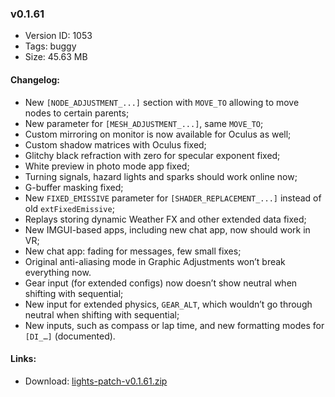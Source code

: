 ### v0.1.61

*   Version ID: 1053
*   Tags: buggy
*   Size: 45.63 MB

#### Changelog:

*   New `[NODE_ADJUSTMENT_...]` section with `MOVE_TO` allowing to move nodes to certain parents;
*   New parameter for `[MESH_ADJUSTMENT_...]`, same `MOVE_TO`;
*   Custom mirroring on monitor is now available for Oculus as well;
*   Custom shadow matrices with Oculus fixed;
*   Glitchy black refraction with zero for specular exponent fixed;
*   White preview in photo mode app fixed;
*   Turning signals, hazard lights and sparks should work online now;
*   G-buffer masking fixed;
*   New `FIXED_EMISSIVE` parameter for `[SHADER_REPLACEMENT_...]` instead of old `extFixedEmissive`;
*   Replays storing dynamic Weather FX and other extended data fixed;
*   New IMGUI-based apps, including new chat app, now should work in VR;
*   New chat app: fading for messages, few small fixes;
*   Original anti-aliasing mode in Graphic Adjustments won’t break everything now.
*   Gear input (for extended configs) now doesn’t show neutral when shifting with sequential;
*   New input for extended physics, `GEAR_ALT`, which wouldn’t go through neutral when shifting with sequential;
*   New inputs, such as compass or lap time, and new formatting modes for `[DI_…]` (documented).

#### Links:

*   Download: [lights-patch-v0.1.61.zip](?get=0.1.61)
